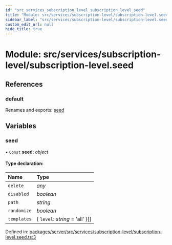 ```yaml
---
id: "src_services_subscription_level_subscription_level_seed"
title: "Module: src/services/subscription-level/subscription-level.seed"
sidebar_label: "src/services/subscription-level/subscription-level.seed"
custom_edit_url: null
hide_title: true
---
```


# Module: src/services/subscription-level/subscription-level.seed

## References

### default

Renames and exports: [seed](src_services_subscription_level_subscription_level_seed.md#seed)

## Variables

### seed

• `Const` **seed**: *object*

#### Type declaration:

Name | Type |
:------ | :------ |
`delete` | *any* |
`disabled` | *boolean* |
`path` | *string* |
`randomize` | *boolean* |
`templates` | { `level`: *string* = 'all' }[] |

Defined in: [packages/server/src/services/subscription-level/subscription-level.seed.ts:3](https://github.com/xr3ngine/xr3ngine/blob/66a84a950/packages/server/src/services/subscription-level/subscription-level.seed.ts#L3)
